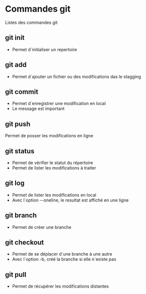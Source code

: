 # Commandes git

Listes des commandes git

## git init
- Permet d´initialiser un repertoire

## git add
- Permet d´ajouter un fichier ou des modifications das le stagging

## git commit
- Permet d´enregistrer une modification en local
- Le message est important

## git push
Permet de posser les modifications en  ligne

## git status
- Permet de vérifier le statut du répertoire
- Permet de lister les modifications à traiter

## git log 
- Permet de lister les modifications en local
- Avec l´option --oneline, le resultat est affiché en une ligne

## git branch 
- Permet de créer une branche

## git checkout
- Permet de se déplacer d´une branche à une autre
- Avec l´option -b, créé la branche si elle n´existe pas 

## git pull
- Permet de récupérer les modifications distantes
